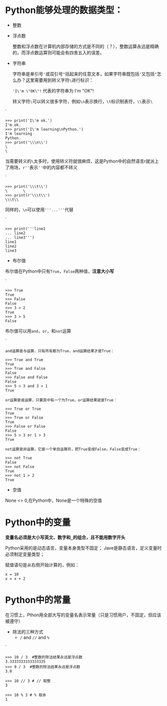 # Python能够处理的数据类型：

- 整数

- 浮点数

	整数和浮点数在计算机内部存储的方式是不同的（？），整数运算永远是精确的，而浮点数运算则可能会有四舍五入的误差。
- 字符串

	字符串是单引号`'`或双引号`"`括起来的任意文本，如果字符串既包括`'`又包括`"`怎么办？这里需要用到转义字符`\`进行标识：
    
	`'I\'m \"OK\"!` 代表的字符串为 I'm "OK"!

	转义字符`\`可以转义很多字符，例如`\n`表示换行，`\t`标识制表符，`\\`表示`\`

`
	
	>>> print('I\'m ok.')
	I'm ok.
	>>> print('I\'m learning\nPython.')
	I'm learning
	Python.
	>>> print('\\\n\\')
	\
	\
	

当需要转义的`\`太多时，使用转义符就很麻烦，这是Python中的自然语言r就派上了用场，`r''`表示`''`中的内容都不转义

`

	>>> print('\\\t\\')
	\       \
	>>> print(r'\\\t\\')
	\\\t\\

同样的，`\n`可以使用`'''...'''`代替

`

	>>> print('''line1
	... line2
	... line3''')
	line1
	line2
	line3

- 布尔值

布尔值在Python中只有`True`，`False`两种值，**注意大小写**

`

	>>> True
	True
	>>> False
	False
	>>> 3 > 2
	True
	>>> 3 > 5
	False

布尔值可以用`and`，`or`，和`not`运算

`

	and运算是与运算，只有所有都为True，and运算结果才是True：

	>>> True and True
	True
	>>> True and False
	False
	>>> False and False
	False
	>>> 5 > 3 and 3 > 1
	True

	or运算是或运算，只要其中有一个为True，or运算结果就是True：

	>>> True or True
	True
	>>> True or False
	True
	>>> False or False
	False
	>>> 5 > 3 or 1 > 3
	True

	not运算是非运算，它是一个单目运算符，把True变成False，False变成True：

	>>> not True
	False
	>>> not False
	True
	>>> not 1 > 2
	True

- 空值

None <> 0,在Python中，None是一个特殊的空值


# Python中的变量


**变量名必须是大小写英文、数字和`_`的组合，且不能用数字开头**

Python采用的是动态语言，变量本身类型不固定；
Jave是静态语言，定义变量时必须制定变量类型；

赋值语句是从右侧开始计算的，例如：

	x = 10
	x = x + 2

# Python中的常量

在习惯上，Pthon用全部大写的变量名表示常量（只是习惯用户，不固定，但应该被遵守）

- 除法的三种方式
	- `/` and `//` and `%`

`

	>>> 10 / 3  #整数的除法结果永远是浮点数
	3.3333333333333335
	>>> 9 / 3  #整数的除法结果永远是浮点数
	3.0
	
	>>> 10 // 3 # // 取整
	3

	>>> 10 % 3 # % 取余
	1